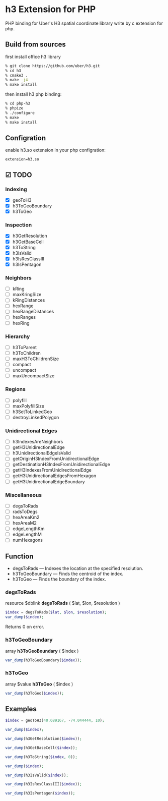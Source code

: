 # h3 Extension for PHP

PHP binding for Uber's H3 spatial coordinate library write by c extension for php.

## Build from sources

first install office h3 library
```bash
% git clone https://github.com/uber/h3.git
% cd h3
% cmake3 .
% make -j4
% make install
```

then install h3 php binding:

``` bash
% cd php-h3
% phpize
% ./configure
% make
% make install
```

## Configration

enable h3.so extension in your php configration:

```
extension=h3.so
```

## ☑ TODO

### Indexing

- [X] geoToH3
- [X] h3ToGeoBoundary
- [X] h3ToGeo

### Inspection

- [X] h3GetResolution
- [X] h3GetBaseCell
- [X] h3ToString
- [X] h3IsValid
- [X] h3IsResClassIII
- [X] h3IsPentagon

### Neighbors

- [ ] kRing
- [ ] maxKringSize
- [ ] kRingDistances
- [ ] hexRange
- [ ] hexRangeDistances
- [ ] hexRanges
- [ ] hexRing

### Hierarchy

- [ ] h3ToParent
- [ ] h3ToChildren
- [ ] maxH3ToChildrenSize
- [ ] compact
- [ ] uncompact
- [ ] maxUncompactSize

### Regions

- [ ] polyfill
- [ ] maxPolyfillSize
- [ ] h3SetToLinkedGeo
- [ ] destroyLinkedPolygon

### Unidirectional Edges

- [ ] h3IndexesAreNeighbors
- [ ] getH3UnidirectionalEdge
- [ ] h3UnidirectionalEdgeIsValid
- [ ] getOriginH3IndexFromUnidirectionalEdge
- [ ] getDestinationH3IndexFromUnidirectionalEdge
- [ ] getH3IndexesFromUnidirectionalEdge
- [ ] getH3UnidirectionalEdgesFromHexagon
- [ ] getH3UnidirectionalEdgeBoundary

### Miscellaneous

- [ ] degsToRads
- [ ] radsToDegs
- [ ] hexAreaKm2
- [ ] hexAreaM2
- [ ] edgeLengthKm
- [ ] edgeLengthM
- [ ] numHexagons

## Function

* degsToRads  — Indexes the location at the specified resolution.
* h3ToGeoBoundary — Finds the centroid of the index.
* h3ToGeo — Finds the boundary of the index.

### degsToRads

resource $dblink **degsToRads** ( \$lat, \$lon, \$resolution )

```php
$index = degsToRads($lat, $lon, $resolution);
var_dump($index);
```
Returns 0 on error.

### h3ToGeoBoundary

array  **h3ToGeoBoundary** ( \$index )

```php
var_dump(h3ToGeoBoundary($index));
```

### h3ToGeo

array $value **h3ToGeo** ( \$index )

```php
var_dump(h3ToGeo($index));
```

## Examples

```php
$index = geoToH3(40.689167, -74.044444, 10);

var_dump($index);

var_dump(h3GetResolution($index));

var_dump(h3GetBaseCell($index));

var_dump(h3ToString($index, 0));

var_dump($index);

var_dump(h3IsValid($index));

var_dump(h3IsResClassIII($index));

var_dump(h3IsPentagon($index));
```
